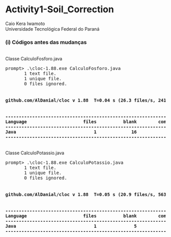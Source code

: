 # Activity1-Soil_Correction
Caio Kera Iwamoto<br />
Universidade Tecnológica Federal do Paraná<br />

<h3>(i) Códigos antes das mudanças</h3><br />
Classe CalculoFosforo.java<br />
<pre>
prompt> .\cloc-1.88.exe CalculoFosforo.java
       1 text file.
       1 unique file.
       0 files ignored.

<h4>github.com/AlDanial/cloc v 1.88  T=0.04 s (26.3 files/s, 2415.8 lines/s)<h4>
-------------------------------------------------------------------------------
Language                     files          blank        comment           code
-------------------------------------------------------------------------------
Java                             1             16              0             76
-------------------------------------------------------------------------------
</pre>
Classe CalculoPotassio.java<br />
<pre>
prompt> .\cloc-1.88.exe CalculoPotassio.java
       1 text file.
       1 unique file.
       0 files ignored.

<h4>github.com/AlDanial/cloc v 1.88  T=0.05 s (20.9 files/s, 563.5 lines/s)<h4>
-------------------------------------------------------------------------------
Language                     files          blank        comment           code
-------------------------------------------------------------------------------
Java                             1              5              0             22
-------------------------------------------------------------------------------
</pre>
